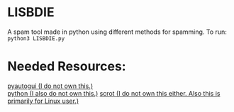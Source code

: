 # LISBDIE
A spam tool made in python using different methods for spamming.
To run: `python3 LISBDIE.py`

# Needed Resources:
[pyautogui (I do not own this.)](https://pyautogui.readthedocs.io/en/latest/quickstart.html)  
[python (I also do not own this.)](https://www.python.org/) 
[scrot (I do not own this either. Also this is primarily for Linux user.)](https://en.wikipedia.org/wiki/Scrot) 
